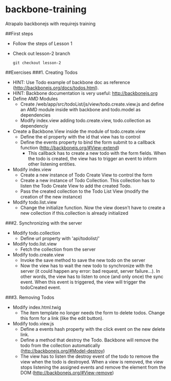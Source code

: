 backbone-training
=================

Atrapalo backbonejs with requirejs training

##First steps
* Follow the steps of Lesson 1
* Check out lesson-2 branch

  `git checkout lesson-2`
  
##Exercises
###1. Creating Todos
* HINT: Use Todo example of backbone doc as reference (http://backbonejs.org/docs/todos.html).
* HINT: Backbone documentation is very useful: http://backbonejs.org
* Define AMD Modules
  * Create /web/app/src/todoList/js/view/todo.create.view.js and define an AMD module inside with backbone and todo.model as dependencies
  * Modify index.view adding todo.create.view, todo.collection as dependenciy
* Create a Backbone.View inside the module of todo.create.view
  * Define the el property with the id that view has to control
  * Define the events property to bind the form submit to a callback function (http://backbonejs.org/#View-extend)
    * This callback has to create a new todo with the form fields. When the todo is created, the view has to trigger an event to inform other listening entities.
* Modify index.view
  * Create a new instance of Todo Create View to control the form
  * Create a new instance of Todo Collection. This collection has to listen the Todo Create View to add the created Todo.
  * Pass the created collection to the Todo List View (modify the creation of the new instance)
* Modify todo.list.view
  * Change the initialize function. Now the view doesn't have to create a new collection if this.collection is already initialized

###2. Synchronizing with the server
* Modify todo.collection
  * Define url property with 'api/todolist/'
* Modify todo.list.view
  * Fetch the collection from the server
* Modify todo.create.view
  * Invoke the save method to save the new todo on the server
  * Now the view has to wait the new todo to synchronize with the server (it could happen any error: bad request, server failure...). In other words, the view has to listen to once (and only once) the sync event. When this event is triggered, the view will trigger the todoCreated event.

###3. Removing Todos
* Modify index.html.twig
  * The item template no longer needs the form to delete todos. Change this form for a link (like the edit button).
* Modify todo.view.js
  * Define a events hash property with the click event on the new delete link.
  * Define a method that destroy the Todo. Backbone will remove the todo from the collection automatically (http://backbonejs.org/#Model-destroy)
  * The view has to listen the destroy event of the todo to remove the view when the todo is destroyed. When a view is removed, the view stops listening the assigned events and remove the element from the DOM (http://backbonejs.org/#View-remove)

